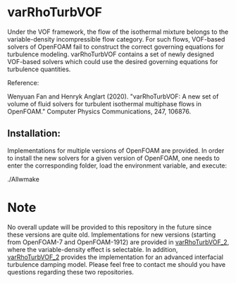 # varRhoTurbVOF


Under the VOF framework, the flow of the isothermal mixture belongs to the variable-density incompressible flow category. For such flows, VOF-based solvers of OpenFOAM fail to construct the correct governing equations for turbulence modeling. varRhoTurbVOF contains a set of newly designed VOF-based solvers which could use the desired governing equations for turbulence quantities.

Reference:

Wenyuan Fan and Henryk Anglart (2020). "varRhoTurbVOF: A new set of volume of fluid solvers for turbulent isothermal multiphase flows in OpenFOAM." Computer Physics Communications, 247, 106876.

## Installation:

Implementations for multiple versions of OpenFOAM are provided. In order to install the new solvers for a given version of OpenFOAM, one needs to enter the corresponding folder, load the environment variable, and execute:

./Allwmake

# Note

No overall update will be provided to this repository in the future since these versions are quite old. Implementations for new versions (starting from OpenFOAM-7 and OpenFOAM-1912) are provided in [varRhoTurbVOF_2](https://github.com/wenyuan-fan/varRhoTurbVOF_2), where the variable-density effect is selectable. In addition, [varRhoTurbVOF_2](https://github.com/wenyuan-fan/varRhoTurbVOF_2) provides the implementation for an advanced interfacial turbulence damping model. Please feel free to contact me should you have questions regarding these two repositories.
